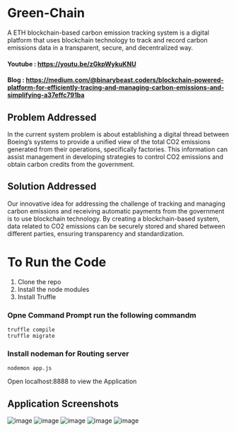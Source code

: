 # Green-Chain
A ETH blockchain-based carbon emission tracking system is a digital platform that uses blockchain technology to track and record carbon emissions data in a transparent, secure, and decentralized way. 

#### Youtube : https://youtu.be/zGkpWykuKNU
#### Blog : https://medium.com/@binarybeast.coders/blockchain-powered-platform-for-efficiently-tracing-and-managing-carbon-emissions-and-simplifying-a37effc791ba

## Problem Addressed
In the current system problem is about establishing a digital thread between Boeing’s systems to provide a unified view of the total CO2 emissions generated from their operations, specifically factories. This information can assist management in developing strategies to control CO2 emissions and obtain carbon credits from the government.

## Solution Addressed
Our innovative idea for addressing the challenge of tracking and managing carbon emissions and receiving automatic payments from the government is to use blockchain technology. By creating a blockchain-based system, data related to CO2 emissions can be securely stored and shared between different parties, ensuring transparency and standardization.

# To Run the Code
1. Clone the repo
2. Install the node modules
3. Install Truffle
### Opne Command Prompt run the following commandm
`truffle compile`
<br>
`truffle migrate`

### Install nodeman for Routing server
`nodemon app.js`

Open localhost:8888 to view the Application

## Application Screenshots
![image](https://user-images.githubusercontent.com/65155327/219952888-0ff3304e-5fca-4e2e-8ccf-e3485a87370d.png)
![image](https://user-images.githubusercontent.com/65155327/219952913-e6879e90-f389-4d27-a196-20f83e8386fc.png)
![image](https://user-images.githubusercontent.com/65155327/219952919-e7f8aae4-0063-4a9c-a9f6-0f13bc2217bb.png)
![image](https://user-images.githubusercontent.com/65155327/219952923-b406e300-428d-45a9-8d33-16edb5ff4316.png)
![image](https://user-images.githubusercontent.com/65155327/219952958-9aa5d1f8-f459-4749-8270-40166ae2a076.png)
